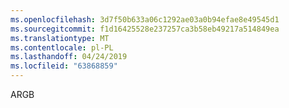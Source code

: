 ```yaml
---
ms.openlocfilehash: 3d7f50b633a06c1292ae03a0b94efae8e49545d1
ms.sourcegitcommit: f1d16425528e237257ca3b58eb49217a514849ea
ms.translationtype: MT
ms.contentlocale: pl-PL
ms.lasthandoff: 04/24/2019
ms.locfileid: "63868859"
---
```

ARGB